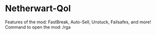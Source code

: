 # Netherwart-Qol
Features of the mod:
FastBreak,
Auto-Sell,
Unstuck,
Failsafes, and more!
Command to open the mod: /rga
